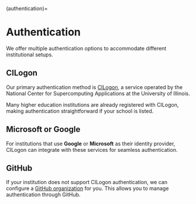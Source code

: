 (authentication)=
# Authentication  

We offer multiple authentication options to accommodate different institutional setups.  

## CILogon  
Our primary authentication method is [CILogon](https://www.cilogon.org/faq), a service operated by the National Center for Supercomputing Applications at the University of Illinois.  

Many higher education institutions are already registered with CILogon, making authentication straightforward if your school is listed.  

## Microsoft or Google  
For institutions that use **Google** or **Microsoft** as their identity provider, CILogon can integrate with these services for seamless authentication.  

## GitHub  
If your institution does not support CILogon authentication, we can configure a [GitHub organization](https://docs.github.com/en/organizations/collaborating-with-groups-in-organizations/about-organizations) for you. This allows you to manage authentication through GitHub.  
